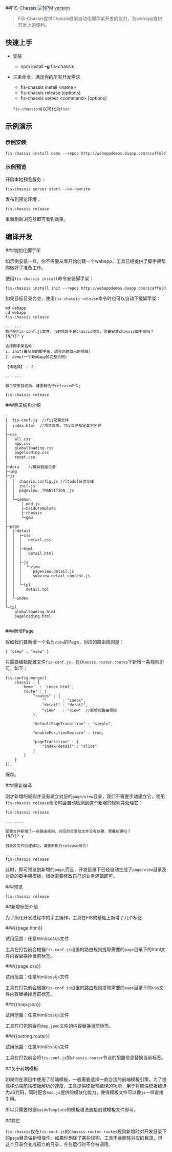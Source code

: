 ##FIS-Chassis
[![NPM version](https://badge.fury.io/js/fis-chassis.png)](https://npmjs.org/package/fis-chassis)

> FIS-Chassis提供Chassis框架自动化脚手架开发的能力，为webapp提供开发上的便利。

## 快速上手

* 安装
    * npm install **-g** fis-chassis
* 三条命令，满足你的所有开发需求
    * fis-chassis install &lt;name&gt;
    * fis-chassis release &#91;options&#93;
    * fis-chassis server &lt;command&gt; &#91;options&#93;
    
    `fis-chassis`可以简化为`fisc`

## 示例演示

### 示例安装

```
fis-chassis install demo --repos http://webappdemos.duapp.com/scaffold
```

### 示例预览

开启本地预览服务：
```
fis-chassis server start --no-rewrite
```

发布到预览环境：
```
fis-chassis release
```

重新刷新浏览器即可看到效果。

## 编译开发

###初始化脚手架

如示例安装一样，你不需要从零开始创建一个webapp，工具已经提供了脚手架帮你做好了准备工作。

使用`fis-chassis install`命令安装脚手架：

```
fis-chassis install init --repos http://webappdemos.duapp.com/scaffold
```

如果目标目录为空，使用`fis-chassis release`命令时也可以自动下载脚手架：

```
md webapp
cd webapp
fis-chassis release

... ...
找不到fis-conf.js文件，当前项目不是chassis项目，需要安装chassis脚手架吗？
[N/Y]? y

选择脚手架名称：
1. init(最简单的脚手架，适合创建自己的项目)
2. demo(一个新闻app的完整示例)

【请选择】 : 2

... ...

脚手架安装成功，请重新执行release命令;

fis-chassis release

```

###目录结构介绍
```
.
│  fis-conf.js  //fis配置文件
│  index.html  //项目首页，可以自己指定其它名称
│  
├─css
│   all.css
│   app.css
│   globalloading.css
│   pageloading.css
│   reset.css
│      
├─data    //模拟数据目录
├─img  
├─js
│  │  chassis.config.js //[todo]待优化掉
│  │  init.js
│  │  pageview._TRANSITION_.js
│  │  
│  └─common
│      │ mod.js
│      ├─baidutemplate 
│      ├─chassis  
│      └─gmu
│                      
├─page
│  ├─detail
│  │  ├─css
│  │  │   detail.css
│  │  │      
│  │  ├─html
│  │  │   detail.html
│  │  │      
│  │  ├─js
│  │  │  └─view
│  │  │     pageview.detail.js
│  │  │     subview.detail_content.js
│  │  │          
│  │  └─tpl
│  │     detail.tpl
│  │          
│  └─index
│              
└─tpl
    globalloading.html
    pageloading.html
        
```
  
###新增Page

假如我们要新增一个名为`view`的Page，对应的路由规则是：

```
{ "view" : "view" }
```

只需要编辑配置文件`fis-conf.js`，在`Chassis.router.routes`下新增一条规则即可，如下：

```
fis.config.merge({
    chassis : {
		home   : 'index.html',
		router : {
			"routes" : {
				""       : "index",
				"detail" : "detail",
				"view"   : "view"  //新增的路由规则
			},
			
			"defaultPageTransition" : "simple",
			
			"enablePositionRestore" : true,
			
			"pageTransition" : {
				"index-detail" : "slide"
			}
		}
	}
});
```

保存。

###重新编译

刚才新增的规则并没有建立对应的`page/view`目录，我们不需要手动建立它，使用`fis-chassis release`命令时会自动检测到这个新增的规则并处理它：

```
fis-chassis release

... ....

配置文件新增了一些路由规则，对应的目录及文件没有创建，需要创建吗？
[N/Y]? y

目录及文件创建成功，请重新执行release命令!

... ...
fis-chassis release
```

此时，即可预览到新增的`page`,而且，开发目录下已经自动生成了`page/view`目录及对应的脚手架模板，根据需要修改自己的业务逻辑即可。

###预览

```
fis-chassis release
```

##新增标签介绍

为了简化开发过程中的手工操作，工具在FIS的基础上新增了几个标签

###{{page.html}}

试用范围：任意html/css/js文件

工具在打包前会根据`fis-conf.js`设置的路由规则提取需要的`page`目录下的html文件内容替换掉当前标签。

###{{page.css}}

试用范围：任意html/css/js文件

工具在打包前会根据`fis-conf.js`设置的路由规则提取需要的`page`目录下的css文件内容替换掉当前标签。

###{{map.json}}

试用范围：任意html/css/js文件

工具在打包前会将`map.json`文件的内容替换当前标签。

###{{setting.router}}

试用范围：任意html/css/js文件

工具在打包前会将`fis-conf.js`的`chassis.router`节点的配置信息替换当前标签。

##关于前端模板

如果你在项目中使用了前端模板，一般需要选择一款合适的前端模板引擎。为了提高移动端前端模板解析的速度，工具提供模板预编译的功能，用于将前端模板编译为JS代码，同时配合`mod.js`提供的模块化能力，使得模板文件可以像`js`一样直接引用。

所以只需要根据`baiduTemplate`的模板语法直接创建模板文件即可。

##其它

`fis-chassis`仅在`fis-conf.js`的`Chassis.router.routes`规则新增时对开发目录下的`page`目录做新增操作。如果你删除了某些规则，工具不会删除对应的目录，但这个目录会变成孤立的目录，业务运行时不会被调用。


